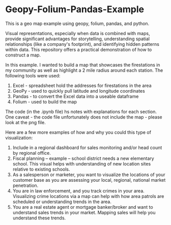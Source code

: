 # Geopy-Folium-Pandas-Example
This is a geo map example using geopy, folium, pandas, and python.


Visual representations, especially when data is combined with maps, provide significant advantages for storytelling, understanding spatial relationships (like a company's footprint), and identifying hidden patterns within data. This repository offers a practical demonstration of how to construct a map.

In this example. I wanted to build a map that showcases the firestations in my community as well as highlight a 2 mile radius around each station. 
The following tools were used:
1) Excel - spreadsheet hold the addresses for firestations in the area
2) GeoPy - used to quickly pull latitude and longitude coordinates 
3) Pandas - to convert the Excel data into a useable dataframe
4) Folium - used to build the map

The code (in the .ipynb file) hs notes with explanations for each section. One caveat - the code file unfortunately does not include the map - please look at the png file. 

Here are a few more examples of how and why you could this type of visualization:
1)	Include in a regional dashboard for sales monitoring and/or head count by regional office. 
2)	Fiscal planning – example – school district needs a new elementary school. This visual helps with understanding of new location sites relative to existing schools. 
3)	As a salesperson or marketer, you want to visualize the locations of your customer base as you are assessing your local, regional, national market penetration.
4)	You are in law enforcement, and you track crimes in your area. Visualizing crime locations via a map can help with how area patrols are scheduled or understanding trends in the area.
5)	You are a real estate agent or mortgage banker/broker and want to understand sales trends in your market. Mapping sales will help you understand these trends.


